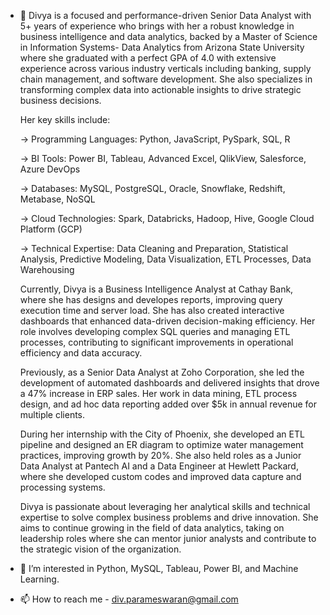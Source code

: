 - 👋 Divya is a focused and performance-driven Senior Data Analyst with 5+ years of experience who brings with her a robust knowledge in business intelligence and data analytics, backed by a Master of Science in Information Systems- Data Analytics from Arizona State University where she graduated with a perfect GPA of 4.0 with extensive experience across various industry verticals including banking, supply chain management, and software development. She also specializes in transforming complex data into actionable insights to drive strategic business decisions.

   Her key skills include:

   -> Programming Languages: Python, JavaScript, PySpark, SQL, R
   
   -> BI Tools: Power BI, Tableau, Advanced Excel, QlikView, Salesforce, Azure DevOps
   
   -> Databases: MySQL, PostgreSQL, Oracle, Snowflake, Redshift, Metabase, NoSQL
   
   -> Cloud Technologies: Spark, Databricks, Hadoop, Hive, Google Cloud Platform (GCP)
   
   -> Technical Expertise: Data Cleaning and Preparation, Statistical Analysis, Predictive Modeling, Data Visualization, ETL Processes, Data Warehousing


  Currently, Divya is a Business Intelligence Analyst at Cathay Bank, where she has designs and developes reports, improving query execution time and server load. She has also created interactive dashboards that enhanced data-driven decision-making efficiency. Her role 
  involves developing complex SQL queries and managing ETL processes, contributing to significant improvements in operational efficiency and data accuracy.

    Previously, as a Senior Data Analyst at Zoho Corporation, she led the development of automated dashboards and delivered insights that drove a 47% increase in ERP sales. Her work in data mining, ETL process design, and ad hoc data reporting added over $5k in annual 
    revenue for multiple clients.

    During her internship with the City of Phoenix, she developed an ETL pipeline and designed an ER diagram to optimize water management practices, improving growth by 20%. She also held roles as a Junior Data Analyst at Pantech AI and a Data Engineer at Hewlett Packard, 
    where she developed custom codes and improved data capture and processing systems.

    Divya is passionate about leveraging her analytical skills and technical expertise to solve complex business problems and drive innovation. She aims to continue growing in the field of data analytics, taking on leadership roles where she can mentor junior analysts and 
    contribute to the strategic vision of the organization. 


- 👀 I’m interested in Python, MySQL, Tableau, Power BI, and Machine Learning.
- 📫 How to reach me - div.parameswaran@gmail.com

<!---
DivyaParam/DivyaParam is a ✨ special ✨ repository because its `README.md` (this file) appears on your GitHub profile.
You can click the Preview link to take a look at your changes.
--->

